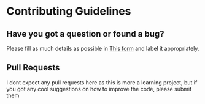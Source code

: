 # Contributing Guidelines

## Have you got a question or found a bug?

Please fill as much details as possible in [This form](https://gitlab.com/nolim1t/golang-httpd-test/-/issues/new) and label it appropriately.

## Pull Requests

I dont expect any pull requests here as this is more a learning project, but if you got any cool suggestions on how to improve the code, please submit them
